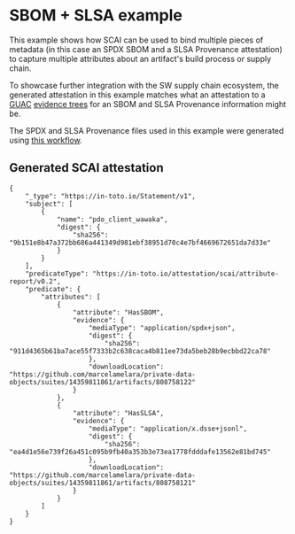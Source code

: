 # SBOM + SLSA example

This example shows how SCAI can be used to bind multiple pieces of metadata
(in this case an SPDX SBOM and a SLSA Provenance attestation) to capture
multiple attributes about an artifact's build process or supply chain.

To showcase further integration with the SW supply chain ecosystem, the
generated attestation in this example matches what an attestation to a [GUAC]
[evidence trees] for an SBOM and SLSA Provenance information might be.

The SPDX and SLSA Provenance files used in this example were generated using
[this workflow].

## Generated SCAI attestation

```jsonc
{
    "_type": "https://in-toto.io/Statement/v1",
    "subject": [
        {
            "name": "pdo_client_wawaka",
            "digest": {
                "sha256": "9b151e8b47a372bb686a441349d981ebf38951d70c4e7bf4669672651da7d33e"
            }
        }
    ],
    "predicateType": "https://in-toto.io/attestation/scai/attribute-report/v0.2",
    "predicate": {
        "attributes": [
            {
                "attribute": "HasSBOM",
                "evidence": {
                    "mediaType": "application/spdx+json",
                    "digest": {
                        "sha256": "911d4365b61ba7ace55f7333b2c638caca4b811ee73da5beb28b9ecbbd22ca78"
                    },
                    "downloadLocation": "https://github.com/marcelamelara/private-data-objects/suites/14359811861/artifacts/808758122"
                }
            },
            {
                "attribute": "HasSLSA",
                "evidence": {
                    "mediaType": "application/x.dsse+jsonl",
                    "digest": {
                        "sha256": "ea4d1e56e739f26a451c095b9fb40a353b3e73ea1778fdddafe13562e81bd745"
                    },
                    "downloadLocation": "https://github.com/marcelamelara/private-data-objects/suites/14359811861/artifacts/808758121"
                }
            }
        ]
    }
}
```

[GUAC]: https://github.com/guacsec/guac
[evidence trees]: https://docs.guac.sh/graphql/#the-guac-evidence-trees
[this workflow]: https://github.com/marcelamelara/private-data-objects/blob/generate-swsc-build-metadata/.github/workflows/ci-swsc.yaml

